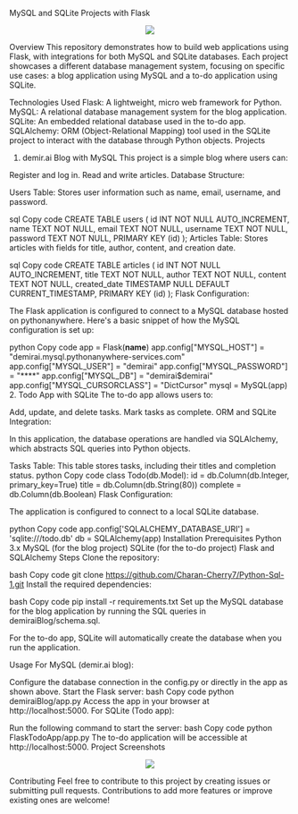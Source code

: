 MySQL and SQLite Projects with Flask
<p align="center"> <img src="https://user-images.githubusercontent.com/54184905/109134183-d3e06480-7766-11eb-83b7-f3d44c53ebbd.png" /> </p>
Overview
This repository demonstrates how to build web applications using Flask, with integrations for both MySQL and SQLite databases. Each project showcases a different database management system, focusing on specific use cases: a blog application using MySQL and a to-do application using SQLite.

Technologies Used
Flask: A lightweight, micro web framework for Python.
MySQL: A relational database management system for the blog application.
SQLite: An embedded relational database used in the to-do app.
SQLAlchemy: ORM (Object-Relational Mapping) tool used in the SQLite project to interact with the database through Python objects.
Projects
1. demir.ai Blog with MySQL
This project is a simple blog where users can:

Register and log in.
Read and write articles.
Database Structure:

Users Table: Stores user information such as name, email, username, and password.

sql
Copy code
CREATE TABLE users (
    id INT NOT NULL AUTO_INCREMENT,
    name TEXT NOT NULL,
    email TEXT NOT NULL,
    username TEXT NOT NULL,
    password TEXT NOT NULL,
    PRIMARY KEY (id)
);
Articles Table: Stores articles with fields for title, author, content, and creation date.

sql
Copy code
CREATE TABLE articles (
    id INT NOT NULL AUTO_INCREMENT,
    title TEXT NOT NULL,
    author TEXT NOT NULL,
    content TEXT NOT NULL,
    created_date TIMESTAMP NULL DEFAULT CURRENT_TIMESTAMP,
    PRIMARY KEY (id)
);
Flask Configuration:

The Flask application is configured to connect to a MySQL database hosted on pythonanywhere. Here's a basic snippet of how the MySQL configuration is set up:

python
Copy code
app = Flask(__name__)
app.config["MYSQL_HOST"] = "demirai.mysql.pythonanywhere-services.com"
app.config["MYSQL_USER"] = "demirai"
app.config["MYSQL_PASSWORD"] = "****"
app.config["MYSQL_DB"] = "demirai$demirai"
app.config["MYSQL_CURSORCLASS"] = "DictCursor"
mysql = MySQL(app)
2. Todo App with SQLite
The to-do app allows users to:

Add, update, and delete tasks.
Mark tasks as complete.
ORM and SQLite Integration:

In this application, the database operations are handled via SQLAlchemy, which abstracts SQL queries into Python objects.

Tasks Table: This table stores tasks, including their titles and completion status.
python
Copy code
class Todo(db.Model):
    id = db.Column(db.Integer, primary_key=True)
    title = db.Column(db.String(80))
    complete = db.Column(db.Boolean)
Flask Configuration:

The application is configured to connect to a local SQLite database.

python
Copy code
app.config['SQLALCHEMY_DATABASE_URI'] = 'sqlite:///todo.db'
db = SQLAlchemy(app)
Installation
Prerequisites
Python 3.x
MySQL (for the blog project)
SQLite (for the to-do project)
Flask and SQLAlchemy
Steps
Clone the repository:

bash
Copy code
git clone https://github.com/Charan-Cherry7/Python-Sql-1.git
Install the required dependencies:

bash
Copy code
pip install -r requirements.txt
Set up the MySQL database for the blog application by running the SQL queries in demiraiBlog/schema.sql.

For the to-do app, SQLite will automatically create the database when you run the application.

Usage
For MySQL (demir.ai blog):

Configure the database connection in the config.py or directly in the app as shown above.
Start the Flask server:
bash
Copy code
python demiraiBlog/app.py
Access the app in your browser at http://localhost:5000.
For SQLite (Todo app):

Run the following command to start the server:
bash
Copy code
python FlaskTodoApp/app.py
The to-do application will be accessible at http://localhost:5000.
Project Screenshots
<p align="center"> <img src="https://user-images.githubusercontent.com/54184905/109134181-d3e06480-7766-11eb-97e8-61ffa4ca040a.png" /> </p>
Contributing
Feel free to contribute to this project by creating issues or submitting pull requests. Contributions to add more features or improve existing ones are welcome!

